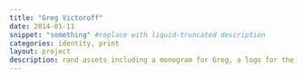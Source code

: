 ```yaml
---
title: "Greg Victoroff"
date: 2014-01-11
snippet: "something" #replace with liquid-truncated description
categories: identity, print
layout: project
description: rand assets including a monogram for Greg, a logo for the firm, and business cards based on each. For the mark concept, I chose to marry the sectional symbol (indicative of Greg's practice and encyclopedic legal knowledge of copyright) with Century Schoolbook's l
---
```

